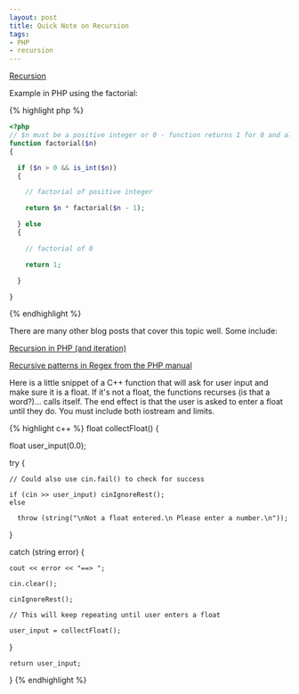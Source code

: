 ```yaml
---
layout: post
title: Quick Note on Recursion
tags:
- PHP
- recursion
---
```

[Recursion](http://en.wikipedia.org/wiki/Recursion_%28computer_science%29)

Example in PHP using the factorial:

{% highlight php %}
```php
<?php
// $n must be a positive integer or 0 - function returns 1 for 0 and all errors
function factorial($n)
{

  if ($n > 0 && is_int($n))
  {

    // factorial of positive integer

    return $n * factorial($n - 1);

  } else
  {

    // factorial of 0

    return 1;

  }

}
```
{% endhighlight %}

There are many other blog posts that cover this topic well. Some include:

[Recursion in PHP (and iteration)](http://devzone.zend.com/article/1235)

[Recursive patterns in Regex from the PHP manual](http://php.net/manual/en/regexp.reference.recursive.php)

Here is a little snippet of a C++ function that will ask for user input and make sure it is a float. If it's not a
float, the functions recurses (is that a word?)... calls itself. The end effect is that the user is asked to enter a
float until they do. You must include both iostream and limits.

{% highlight c++ %}
float collectFloat()
{

  float user_input(0.0);

  try
  {

    // Could also use cin.fail() to check for success

    if (cin >> user_input) cinIgnoreRest();
    else

      throw (string("\nNot a float entered.\n Please enter a number.\n"));
  }

  catch (string error)
  {

    cout << error << "==> ";

    cin.clear();

    cinIgnoreRest();

    // This will keep repeating until user enters a float

    user_input = collectFloat();
  }

    return user_input;

}
{% endhighlight %}
